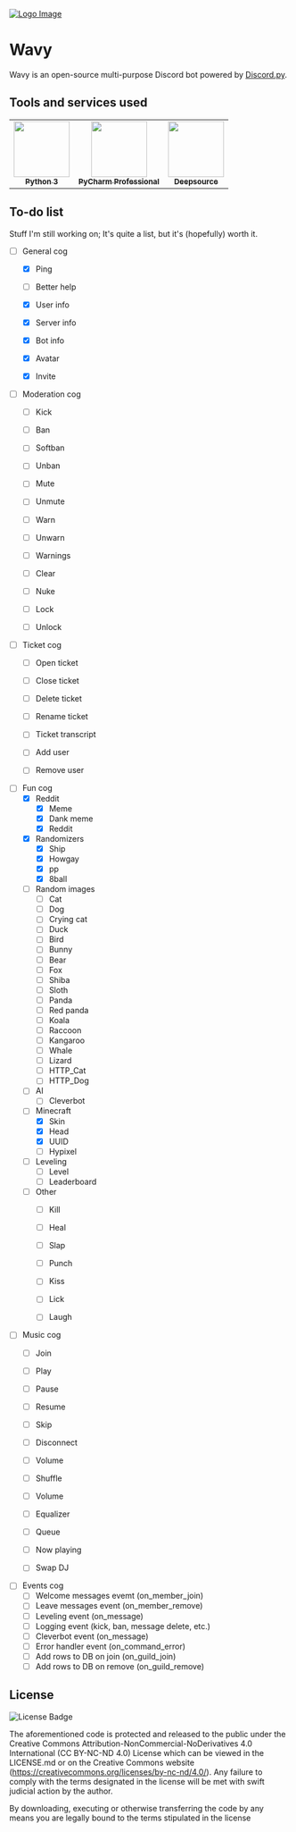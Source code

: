[![Logo Image](https://cdn.wavybot.com/wavy_logo.png)](https://wavybot.com)

# Wavy

Wavy is an open-source multi-purpose Discord bot powered by [Discord.py](https://discordpy.readthedocs.io/en/latest/).

## Tools and services used

<table>
  <tr>
    <td align="center"><a href="https://www.python.org/"><img src="https://upload.wikimedia.org/wikipedia/commons/thumb/c/c3/Python-logo-notext.svg/768px-Python-logo-notext.svg.png" width="100px;" alt=""/><br /><sub><b>Python 3</b></sub></a><br /></td>
    <td align="center"><a href="https://www.jetbrains.com/pycharm/"><img src="https://i2.wp.com/clay-atlas.com/wp-content/uploads/2019/10/PyCharm_Logo.svg_.png?resize=1024%2C1024&ssl=1" width="100px;" alt=""/><br /><sub><b>PyCharm Professional</b></sub></a><br /></td>
    <td align="center"><a href="https://deepsource.io/"><img src="https://static.crozdesk.com/web_app_library/providers/logos/000/011/711/original/deepsource-1608196869-logo.png?1608196869" width="100px;" alt=""/><br /><sub><b>Deepsource</b></sub></a><br /></td>
  </tr>
</table>

## To-do list
Stuff I'm still working on; It's quite a list, but it's (hopefully) worth it.

- [ ] General cog
    - [x] Ping
    - [ ] Better help
    - [x] User info 
    - [x] Server info
    - [x] Bot info
    - [x] Avatar
    - [x] Invite
    

- [ ] Moderation cog
    - [ ] Kick
    - [ ] Ban
    - [ ] Softban
    - [ ] Unban
    - [ ] Mute
    - [ ] Unmute
    - [ ] Warn
    - [ ] Unwarn
    - [ ] Warnings
    - [ ] Clear
    - [ ] Nuke
    - [ ] Lock
    - [ ] Unlock
    

- [ ] Ticket cog
    - [ ] Open ticket
    - [ ] Close ticket
    - [ ] Delete ticket
    - [ ] Rename ticket
    - [ ] Ticket transcript
    - [ ] Add user 
    - [ ] Remove user
    

- [ ] Fun cog
    - [x] Reddit
        - [x] Meme
        - [x] Dank meme
        - [x] Reddit
    - [x] Randomizers
        - [x] Ship
        - [x] Howgay
        - [x] pp
        - [x] 8ball
    - [ ] Random images
        - [ ] Cat
        - [ ] Dog
        - [ ] Crying cat
        - [ ] Duck
        - [ ] Bird
        - [ ] Bunny
        - [ ] Bear
        - [ ] Fox
        - [ ] Shiba
        - [ ] Sloth
        - [ ] Panda
        - [ ] Red panda
        - [ ] Koala
        - [ ] Raccoon
        - [ ] Kangaroo
        - [ ] Whale
        - [ ] Lizard
        - [ ] HTTP_Cat
        - [ ] HTTP_Dog
    - [ ] AI
      - [ ] Cleverbot
    - [ ] Minecraft
      - [x] Skin
      - [x] Head
      - [x] UUID
      - [ ] Hypixel
    - [ ] Leveling
      - [ ] Level
      - [ ] Leaderboard
    - [ ]  Other
        - [ ] Kill
        - [ ] Heal
        - [ ] Slap
        - [ ] Punch
        - [ ] Kiss
        - [ ] Lick
        - [ ] Laugh
    

- [ ] Music cog
    - [ ] Join
    - [ ] Play
    - [ ] Pause
    - [ ] Resume
    - [ ] Skip
    - [ ] Disconnect
    - [ ] Volume
    - [ ] Shuffle
    - [ ] Volume
    - [ ] Equalizer
    - [ ] Queue
    - [ ] Now playing
    - [ ] Swap DJ
    

- [ ] Events cog
    - [ ] Welcome messages evemt (on_member_join)
    - [ ] Leave messages event (on_member_remove)
    - [ ] Leveling event (on_message)
    - [ ] Logging event (kick, ban, message delete, etc.)
    - [ ] Cleverbot event (on_message)
    - [ ] Error handler event (on_command_error)
    - [ ] Add rows to DB on join (on_guild_join)
    - [ ] Add rows to DB on remove (on_guild_remove)

## License

![License Badge](https://mirrors.creativecommons.org/presskit/buttons/80x15/svg/by-nc-nd.svg)

The aforementioned code is protected and released to the public under the Creative Commons Attribution-NonCommercial-NoDerivatives 4.0 International (CC BY-NC-ND 4.0) License which can be viewed in the LICENSE.md or on the Creative Commons website (https://creativecommons.org/licenses/by-nc-nd/4.0/). Any failure to comply with the terms designated in the license will be met with swift judicial action by the author.

By downloading, executing or otherwise transferring the code by any means you are legally bound to the terms stipulated in the license